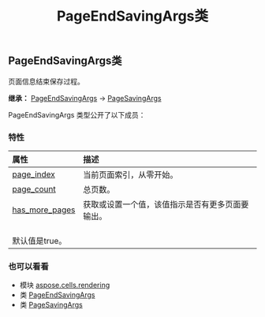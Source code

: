 ﻿---
title: PageEndSavingArgs类
second_title: Aspose.Cells for Python via .NET API 参考文献
description:
type: docs
weight: 50
url: /zh/python-net/aspose.cells.rendering/pageendsavingargs/
is_root: false
---
## PageEndSavingArgs类
页面信息结束保存过程。



**继承：** [PageEndSavingArgs](/cells/python-net/aspose.cells.rendering/pageendsavingargs) → 
[PageSavingArgs](/cells/zh/python-net/aspose.cells.rendering/pagesavingargs)



PageEndSavingArgs 类型公开了以下成员：

### 特性
|属性|描述|
| :- | :- |
| [page_index](/cells/zh/python-net/aspose.cells.rendering/pageendsavingargs/page_index) |当前页面索引，从零开始。|
| [page_count](/cells/zh/python-net/aspose.cells.rendering/pageendsavingargs/page_count) |总页数。|
| [has_more_pages](/cells/zh/python-net/aspose.cells.rendering/pageendsavingargs/has_more_pages) |获取或设置一个值，该值指示是否有更多页面要输出。<br/>默认值是true。|



### 也可以看看
* 模块 [aspose.cells.rendering](..)
* 类 [PageEndSavingArgs](/cells/zh/python-net/aspose.cells.rendering/pageendsavingargs)
* 类 [PageSavingArgs](/cells/zh/python-net/aspose.cells.rendering/pagesavingargs)
